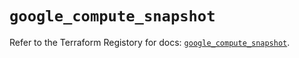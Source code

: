 # `google_compute_snapshot`

Refer to the Terraform Registory for docs: [`google_compute_snapshot`](https://registry.terraform.io/providers/hashicorp/google-beta/4.64.0/docs/resources/google_compute_snapshot).
